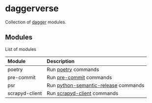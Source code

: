 # daggerverse

Collection of [dagger](https://dagger.io/) modules.

## Modules 

List of modules

| Module            | Description                                                                                                 |
| :---------------- | :---------------------------------------------------------------------------------------------------------- |
| poetry            | Run [poetry](https://python-poetry.org/) commands                                                           |
| pre-commit        | Run [pre-commit](https://pre-commit.com) commands                                                           |
| psr               | Run [python-semantic-release](https://python-semantic-release.readthedocs.io/en/latest/index.html) commands |
| scrapyd-client    | Run [scrapyd-client](https://github.com/scrapy/scrapyd-client) commands                                     |
